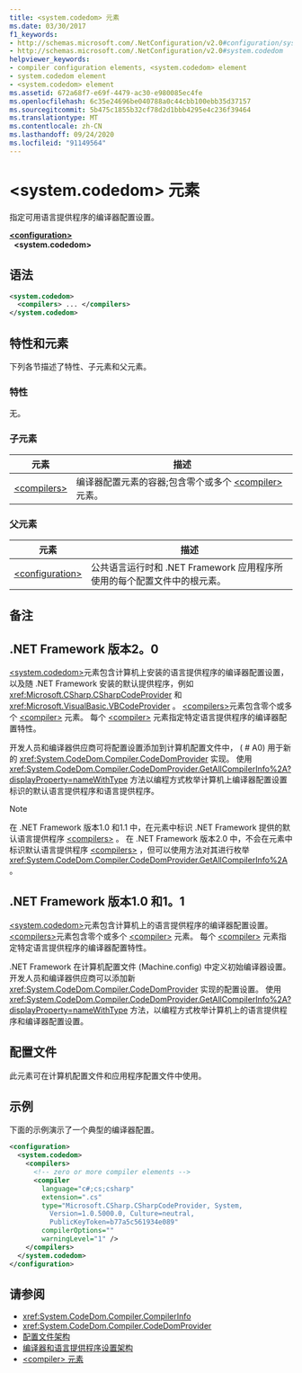 ```yaml
---
title: <system.codedom> 元素
ms.date: 03/30/2017
f1_keywords:
- http://schemas.microsoft.com/.NetConfiguration/v2.0#configuration/system.codedom
- http://schemas.microsoft.com/.NetConfiguration/v2.0#system.codedom
helpviewer_keywords:
- compiler configuration elements, <system.codedom> element
- system.codedom element
- <system.codedom> element
ms.assetid: 672a68f7-e69f-4479-ac30-e980085ec4fe
ms.openlocfilehash: 6c35e24696be040788a0c44cbb100ebb35d37157
ms.sourcegitcommit: 5b475c1855b32cf78d2d1bbb4295e4c236f39464
ms.translationtype: MT
ms.contentlocale: zh-CN
ms.lasthandoff: 09/24/2020
ms.locfileid: "91149564"
---
```

# <a name="systemcodedom-element"></a>\<system.codedom> 元素

指定可用语言提供程序的编译器配置设置。  
  
[**\<configuration>**](../configuration-element.md)  
&nbsp;&nbsp;**\<system.codedom>**  
  
## <a name="syntax"></a>语法  
  
```xml  
<system.codedom>  
  <compilers> ... </compilers>  
</system.codedom>  
```  
  
## <a name="attributes-and-elements"></a>特性和元素  

 下列各节描述了特性、子元素和父元素。  
  
### <a name="attributes"></a>特性  

 无。  
  
### <a name="child-elements"></a>子元素  
  
|元素|描述|  
|-------------|-----------------|  
|[\<compilers>](compilers-element.md)|编译器配置元素的容器;包含零个或多个 [\<compiler>](compiler-element.md) 元素。|  
  
### <a name="parent-elements"></a>父元素  
  
|元素|描述|  
|-------------|-----------------|  
|[\<configuration>](../configuration-element.md)|公共语言运行时和 .NET Framework 应用程序所使用的每个配置文件中的根元素。|  
  
## <a name="remarks"></a>备注  
  
## <a name="net-framework-version-20"></a>.NET Framework 版本2。0  

 [\<system.codedom>](system-codedom-element.md)元素包含计算机上安装的语言提供程序的编译器配置设置，以及随 .NET Framework 安装的默认提供程序，例如 <xref:Microsoft.CSharp.CSharpCodeProvider> 和 <xref:Microsoft.VisualBasic.VBCodeProvider> 。 [\<compilers>](compilers-element.md)元素包含零个或多个 [\<compiler>](compiler-element.md) 元素。 每个 [\<compiler>](compiler-element.md) 元素指定特定语言提供程序的编译器配置特性。  
  
 开发人员和编译器供应商可将配置设置添加到计算机配置文件中， ( # A0) 用于新的 <xref:System.CodeDom.Compiler.CodeDomProvider> 实现。 使用 <xref:System.CodeDom.Compiler.CodeDomProvider.GetAllCompilerInfo%2A?displayProperty=nameWithType> 方法以编程方式枚举计算机上编译器配置设置标识的默认语言提供程序和语言提供程序。  
  
> [!NOTE]
> 在 .NET Framework 版本1.0 和1.1 中，在元素中标识 .NET Framework 提供的默认语言提供程序 [\<compilers>](compilers-element.md) 。 在 .NET Framework 版本2.0 中，不会在元素中标识默认语言提供程序 [\<compilers>](compilers-element.md) ，但可以使用方法对其进行枚举 <xref:System.CodeDom.Compiler.CodeDomProvider.GetAllCompilerInfo%2A> 。  
  
## <a name="net-framework-versions-10-and-11"></a>.NET Framework 版本1.0 和1。1  

 [\<system.codedom>](system-codedom-element.md)元素包含计算机上的语言提供程序的编译器配置设置。 [\<compilers>](compilers-element.md)元素包含零个或多个 [\<compiler>](compiler-element.md) 元素。 每个 [\<compiler>](compiler-element.md) 元素指定特定语言提供程序的编译器配置特性。  
  
 .NET Framework 在计算机配置文件 (Machine.config) 中定义初始编译器设置。 开发人员和编译器供应商可以添加新 <xref:System.CodeDom.Compiler.CodeDomProvider> 实现的配置设置。 使用 <xref:System.CodeDom.Compiler.CodeDomProvider.GetAllCompilerInfo%2A?displayProperty=nameWithType> 方法，以编程方式枚举计算机上的语言提供程序和编译器配置设置。  
  
## <a name="configuration-file"></a>配置文件  

 此元素可在计算机配置文件和应用程序配置文件中使用。  
  
## <a name="example"></a>示例  

 下面的示例演示了一个典型的编译器配置。  
  
```xml  
<configuration>  
  <system.codedom>  
    <compilers>  
      <!-- zero or more compiler elements -->  
      <compiler
        language="c#;cs;csharp"  
        extension=".cs"  
        type="Microsoft.CSharp.CSharpCodeProvider, System,
          Version=1.0.5000.0, Culture=neutral,
          PublicKeyToken=b77a5c561934e089"  
        compilerOptions=""  
        warningLevel="1" />  
    </compilers>  
  </system.codedom>  
</configuration>  
```  
  
## <a name="see-also"></a>请参阅

- <xref:System.CodeDom.Compiler.CompilerInfo>
- <xref:System.CodeDom.Compiler.CodeDomProvider>
- [配置文件架构](../index.md)
- [编译器和语言提供程序设置架构](index.md)
- [\<compiler> 元素](compiler-element.md)
